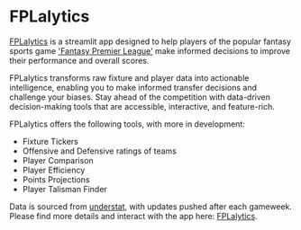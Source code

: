 # FPLalytics
[FPLalytics](https://fplalytics.streamlit.app/) is a streamlit app designed to help players of the popular fantasy sports game ['Fantasy Premier League'](https://fantasy.premierleague.com/) make informed decisions to improve their performance and overall scores.

FPLalytics transforms raw fixture and player data into actionable intelligence, enabling you to make informed transfer decisions and challenge your biases. Stay ahead of the competition with data-driven decision-making tools that are accessible, interactive, and feature-rich.

FPLalytics offers the following tools, with more in development:
* Fixture Tickers
* Offensive and Defensive ratings of teams
* Player Comparison
* Player Efficiency
* Points Projections
* Player Talisman Finder

Data is sourced from [understat](https://understat.com/), with updates pushed after each gameweek. Please find more details and interact with the app here: [FPLalytics](https://fplalytics.streamlit.app/).

